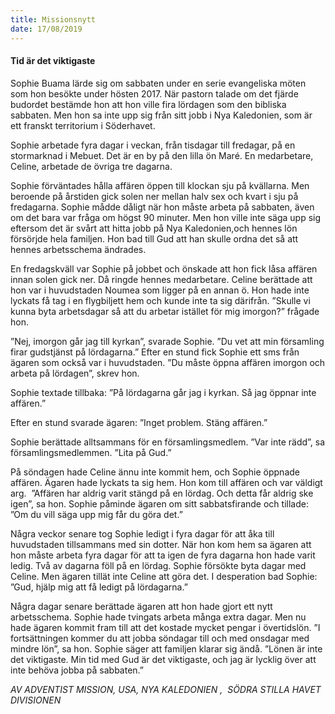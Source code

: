 ```yaml
---
title: Missionsnytt
date: 17/08/2019
---
```


#### Tid är det viktigaste

Sophie Buama lärde sig om sabbaten under en serie evangeliska möten som hon besökte under hösten 2017. När pastorn talade om det fjärde budordet bestämde hon att hon ville fira lördagen som den bibliska sabbaten. Men hon sa inte upp sig från sitt jobb i Nya Kaledonien, som är ett franskt territorium i Söderhavet.

Sophie arbetade fyra dagar i veckan, från tisdagar till fredagar, på en stormarknad i Mebuet. Det är en by på den lilla ön Maré. En medarbetare, Celine, arbetade de övriga tre dagarna.

Sophie förväntades hålla affären öppen till klockan sju på kvällarna. Men beroende på årstiden gick solen ner mellan halv sex och kvart i sju på fredagarna. Sophie mådde dåligt när hon måste arbeta på sabbaten, även om det bara var fråga om högst 90 minuter. Men hon ville inte säga upp sig eftersom det är svårt att hitta jobb på Nya Kaledonien,och hennes lön försörjde hela familjen. Hon bad till Gud att han skulle ordna det så att hennes arbetsschema ändrades.

En fredagskväll var Sophie på jobbet och önskade att hon fick låsa affären innan solen gick ner. Då ringde hennes medarbetare. Celine berättade att hon var i huvudstaden Noumea som ligger på en annan ö. Hon hade inte lyckats få tag i en flygbiljett hem och kunde inte ta sig därifrån. ”Skulle vi kunna byta arbetsdagar så att du arbetar istället för mig imorgon?” frågade hon.

”Nej, imorgon går jag till kyrkan”, svarade Sophie. ”Du vet att min församling firar gudstjänst på lördagarna.” Efter en stund fick Sophie ett sms från ägaren som också var i huvudstaden. ”Du måste öppna affären imorgon och arbeta på lördagen”, skrev hon.

Sophie textade tillbaka: ”På lördagarna går jag i kyrkan. Så jag öppnar inte affären.”

Efter en stund svarade ägaren: ”Inget problem. Stäng affären.”

Sophie berättade alltsammans för en församlingsmedlem. ”Var inte rädd”, sa församlingsmedlemmen. ”Lita på Gud.”

På söndagen hade Celine ännu inte kommit hem, och Sophie öppnade affären. Ägaren hade lyckats ta sig hem. Hon kom till affären och var väldigt arg.  ”Affären har aldrig varit stängd på en lördag. Och detta får aldrig ske igen”, sa hon. Sophie påminde ägaren om sitt sabbatsfirande och tillade: ”Om du vill säga upp mig får du göra det.”

Några veckor senare tog Sophie ledigt i fyra dagar för att åka till huvudstaden tillsammans med sin dotter. När hon kom hem sa ägaren att hon måste arbeta fyra dagar för att ta igen de fyra dagarna hon hade varit ledig. Två av dagarna föll på en lördag. Sophie försökte byta dagar med Celine. Men ägaren tillät inte Celine att göra det. I desperation bad Sophie: ”Gud, hjälp mig att få ledigt på lördagarna.”

Några dagar senare berättade ägaren att hon hade gjort ett nytt arbetsschema. Sophie hade tvingats arbeta många extra dagar. Men nu hade ägaren kommit fram till att det kostade mycket pengar i övertidslön. ”I fortsättningen kommer du att jobba söndagar till och med onsdagar med mindre lön”, sa hon. Sophie säger att familjen klarar sig ändå. ”Lönen är inte det viktigaste. Min tid med Gud är det viktigaste, och jag är lycklig över att inte behöva jobba på sabbaten.” 

_AV ADVENTIST MISSION, USA, NYA KALEDONIEN ,  SÖDRA STILLA HAVET DIVISIONEN_